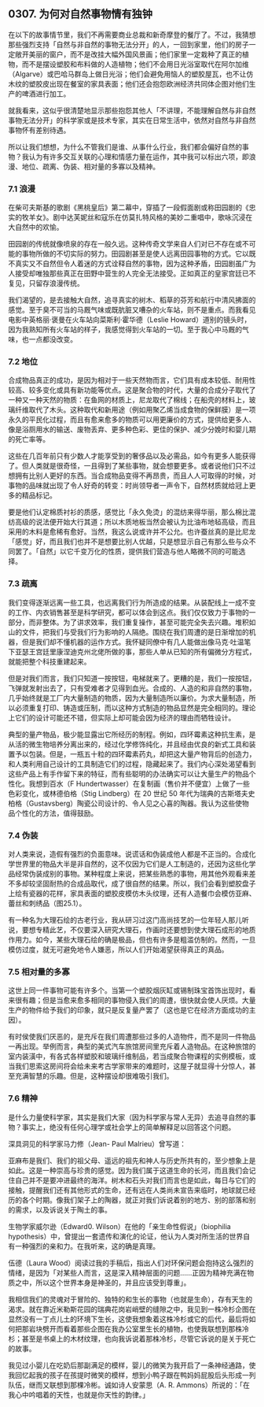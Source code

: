 ## 0307. 为何对自然事物情有独钟

在以下的故事情节里，我们不再需要商业总裁和新奇摩登的餐厅了。不过，我猜想那些强烈支持「自然与非自然的事物无法分开」的人，一回到家里，他们的房子一定敞开美丽的窗户，而不是改挂大幅外国风景画；他们家里一定栽种了真正的植物，而不是摆设塑胶和布料做的人造植物；他们不会用日光浴室取代在阿尔加维（Algarve）或巴哈马群岛上做日光浴；他们会避免用恼人的塑胶屋瓦，也不让仿木纹的塑胶皮出现在餐室的家具表面；他们还会抱怨欧洲经济共同体企图对他们生产的啤酒进行加工。

就我看来，这似乎很清楚地显示那些抱怨其他人「不讲理，不能理解自然与非自然事物无法分开」的科学家或是技术专家，其实在日常生活中，依然对自然与非自然事物怀有差别待遇。

所以让我们想想，为什么不管我们是谁、从事什么行业，我们都会偏好自然的事物？我认为有许多交互关联的心理和情感力量在运作，其中我可以标出六项，即浪漫、地位、疏离、伪装、相对量的多寡以及精神。

### 7.1 浪漫

在柴可夫斯基的歌剧《黑桃皇后》第二幕中，穿插了一段假面剧或称田园剧的《忠实的牧羊女》。剧中达芙妮丝和寇乐在仿莫扎特风格的美妙二重唱中，歌咏沉浸在大自然中的欢愉。

田园剧的传统就像喷泉的存在一般久远。这种传奇文学来自人们对已不存在或不可能的事物所做的不切实际的努力。田园剧甚至是使人远离田园事物的方式。它以既不真实又不自然但令人着迷的方式诠释自然的事物，因为这种矛盾，田园剧虽广为人接受却唯独那些真正在田野中营生的人完全无法接受。正如真正的皇家宫廷已不复见，只留存浪漫传统。

我们渴望的，是去接触大自然，追寻真实的树木、稻草的芬芳和航行中清风拂面的感觉。至于臭不可当的马厩气味或既肮脏又嘈杂的火车站，则不是重点。而我看见电影中英格丽·褒曼在火车站向菜斯利·霍华德（Leslie Howard）道别的镜头时，因为我熟知所有火车站的样子，我感觉得到火车站的一切。至于我心中马厩的气味，也一点都没改变。

### 7.2 地位

合成物品真正的成功，是因为相对于一些天然物而言，它们具有成本较低、耐用性较高、较多变化或具有新功能等优点。这是聚合物的时代，大量的合成分子取代了一种又一种天然的物质：在鱼网的材质上，尼龙取代了棉线；在船壳的材料上，玻璃纤维取代了木头。这种取代和新用途（例如用聚乙烯当成食物的保鲜膜）是一项永久的平民化过程，而且有愈来愈多的物质可以用更廉价的方式，提供给更多人、像是浴厕用水的输送、废物丢弃、更多种色彩、更佳的保护、减少分娩时和婴儿期的死亡率等。

这些在几百年前只有少数人才能享受到的奢侈品以及必需品，如今有更多人能获得了。但人类就是很奇怪，一且得到了某些事物，就会想要更多。或者说他们只不过想拥有比别人更好的东西。当合成物品变得不再昂贵，而且人人可取得的时候，对事物的品味就出现了令人好奇的转变：时尚领导者一声令下，自然材质就给冠上更多的精品标记。

要是他们认定棉质衬衫的质感，感觉比「永久免烫」的混纺来得华丽，那么棉比混纺高级的说法便开始大行其道；所以木质地板当然会被认为比油布地毡高级，而且采用的木料是愈稀有愈好。当然，我这么说或许并不公允。也许蚕丝真的是比尼龙「感觉」好，而且我们也并不是想要比别人优越，只是想显示自己有那么些与众不同罢了。「自然」以它千变万化的性质，提供我们营造与他人略微不同的可能选择。

### 7.3 疏离

我们变得逐渐远离一些工具，也远离我们行为所造成的结果。从装配线上一成不变的工作、内衣销售甚至是科学研究，都可以体会到这点。我们仅仅致力于事物的一部分，而非整体。为了讲求效率，我们重复操作，甚至可能完全失去兴趣。堆积如山的文件，把我们与受我们行为影响的人隔绝。围绕在我们周遭的是日渐增加的机器，但是我们却不懂机器的运作方式。我怀疑同僚中有几人能做出像马克·吐温笔下亚瑟王宫廷里康涅迪克州北佬所做的事，那些人单从已知的所有偏微分方程式，就能把整个科技重建起来。

但是对我们而言，我们只知道一按按钮，电梯就来了。更糟的是，我们一按按钮，飞弹就发射出去了，只有受难者才见得到血光。合成的、人造的和非自然的事物，几乎始终就是工厂内大量制造的物质，因为大量制造所以廉价。为求大量制造，所以必须重复打印、铸造或压制，而以这种方式制造的物品显然是完全相同的。理论上它们的设计可能还不错，但实际上却可能会因为经济的理由而牺牲设计。

典型的量产物品，极少能显露出它所经历的制程。例如，四环霉素这种抗生素，是从活的微生物培养分离出来的，经过化学修饰纯化，并且经由优良的新式工具和装置予以包装。但是，一瓶五十粒的四环霉素药丸，却把这大量产物背后的创造力，和人类利用自己设计的工具制造它们的过程，隐藏起来了。我们内心深处渴望看到这些产品上有手作留下来的特征，而有些聪明的办法确实可以让大量生产的物品个性化。我想到百水（F Hundertwasser）在复制画（售价并不便宜）上做了一些色彩变化，或林德伯格（Stig Lindberg）在 20 世纪 50 年代为瑞典的古斯塔夫史柏格（Gustavsberg）陶瓷公司设计的、令人见之心喜的陶器。我认为这些使物品个性化的方法，值得鼓励。

### 7.4 伪装

对人类来说，造假有强烈的负面意味。说谎话和伪装成他人都是不正当的。合成化学世界里的物品大半是非自然的，这不仅因为它们是人工制造的，还因为这些化学品经常伪装成别的事物。某种程度上来说，把某些熟悉的事物，用其他外观看来差不多却较坚固耐热的合成品取代，成了很自然的结果。所以，我们会看到塑胶盘子上绘有瓷器的花样，家具表面的塑胶皮模仿木头纹理，还有人造餐巾会模仿亚麻、蕾丝和刺绣品（图25.1）。

有一种名为大理石绘的古老行业，我从研习过这门高尚技艺的一位年轻人那儿听说，要想专精此艺，不仅要深入研究大理石，作画时还要想到使大理石成形的地质作用力。如今，某些大理石绘的确是极品，但也有许多是粗滥仿制的。然而，一旦模仿过度，就无可避免地令人嫌恶，所以人们开始渴望获得真正的真品。

### 7.5 相对量的多寡

这世上同一件事物可能有许多个。当第一个塑胶烟灰缸或锡制珠宝首饰出现时，看来很有趣；但是当愈来愈多相同的事物侵入我们的周遭，很快就会使人厌烦。大量生产的物件给予我们的印象，就只是反复量产罢了（这也是它在经济方面成功的主因）。

有时侯使我们厌恶的，是充斥在我们周遭那些过多的人造物件，而不是同一件物品一再出现。举例而言，典型的美式汽车旅馆房间里充斥着人造物品。在这种旅馆的室内装潢中，有各式各样塑胶和玻璃纤维制品，若当成聚合物课程的实例模板，或当我们思索这房间将会给未来考古学家带来的难题时，这屋子就显得十分惊人，甚至充满智慧的乐趣。但是，这种摆设却很难吸引我们。

### 7.6 精神

是什么力量使科学家，其实是我们大家（因为科学家与常人无异）去追寻自然的事物？事实上，绝没有任何心理学或社会学上的简单解释足以回答这个问题。

深具洞见的科学家马力修（Jean- Paul Malrieu）曾写道：

亚麻布是我们、我们的祖父母、遥远的祖先和神人与历史所共有的，至少想象上是如此。这是一种崇高与珍贵的感觉。因为我们属于这道生命的长河，而且我们会记住自己并不是要冲进最终的海洋。树木和石头对我们而言也是如此，每日与它们的接触，提醒我们还有其他形式的生命，还有远在人类尚未宣告来临时，地球就已经历的各个时期。像我们架子上的陶器，就正对我们诉说着别的地方、别的部落和别的需求，以及诉说关于陶土的事。

生物学家威尔逊（Edward0. Wilson）在他的「亲生命性假说」（biophilia hypothesis）中，曾提出一套遗传和演化的论证，他认为人类对所生活的世界自有一种强烈的亲和力。在我听来，这的确是真理。

伍德（Laura Wood）阅读过我的手稿后，指出人们对环保问题会抱持这么强烈的情绪，是因为「对某些人而言，这是深入精神层面的问题…...正因为精神充满在物质之中，所以这个世界本身是神圣的，并且应该受到尊重」。

我相信我们的灵魂对于冒险的、独特的和生长的事物（也就是生命），存有天生的渴求。就在靠近米勒斯花园的瑞典花岗岩峭壁的缝隙之中，我见到一株冷杉企图在显然没有一丁点儿土的环境下生长，这使我想象着这株冷杉或它的后代，最后将如何把那岩块劈开而看着那些企图在我办公室里生长的植物，也使我联想到那株冷杉；甚至是书桌上的木材纹理，也向我诉说着那株冷杉，尽管它诉说的是关于死亡的故事。

我见过小婴儿在吃奶后那副满足的模样，婴儿的微笑为我开启了一条神经通路，使我回忆起我的孩子在孩提时微笑的模样，想到小鸭子跟在鸭妈妈屁股后头形成一列队伍，继而又联想到那棵冷彬。诚如诗人安蒙思（A. R. Ammons）所说的：「在我心中吟唱着的天性，也就是你天性的韵律。」